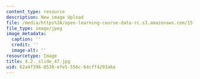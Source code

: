 ```yaml
---
content_type: resource
description: New image Upload
file: /media/https%3A/open-learning-course-data-rc.s3.amazonaws.com/15-s21-nuts-and-bolts-of-business-plans-january-iap-2014/62a4f3968538efe5556c64cff4293a6a_4.2._slide_47.jpg
file_type: image/jpeg
image_metadata:
  caption: ''
  credit: ''
  image-alt: ''
resourcetype: Image
title: 4.2._slide_47.jpg
uid: 62a4f396-8538-efe5-556c-64cff4293a6a
---
```

